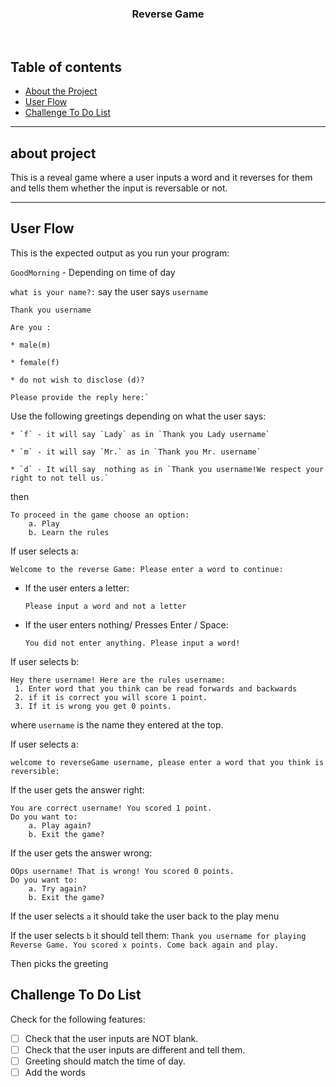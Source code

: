 <p align="center">
  <h3 align="center">Reverse Game</h3>

</p>

<br>

## Table of contents
- [About the Project](#about-project)
- [User Flow](#)
- [Challenge To Do List](#)


<hr>

## about project

This is a reveal game where a user inputs a word and it reverses for them and tells them whether the input is reversable or not.
<hr>

## User Flow

This is the expected output as you run your program:

`GoodMorning` - Depending on time of day

`what is your name?:` say the user says `username`

`Thank you username`

`Are you :`

    * male(m)

    * female(f)

    * do not wish to disclose (d)?

    Please provide the reply here:`

Use the following greetings depending on what the user says:

    * `f` - it will say `Lady` as in `Thank you Lady username`

    * `m` - it will say `Mr.` as in `Thank you Mr. username`

    * `d` - It will say  nothing as in `Thank you username!We respect your right to not tell us.`

then

    To proceed in the game choose an option:
        a. Play
        b. Learn the rules

If user selects a:

 `Welcome to the reverse Game:
 Please enter a word to continue:`

-  If the user enters a letter:

    `Please input a word and not a letter`

-  If the user enters nothing/ Presses Enter / Space:

    `You did not enter anything. Please input a word!`


If user selects b:

    Hey there username! Here are the rules username:
     1. Enter word that you think can be read forwards and backwards
     2. if it is correct you will score 1 point.
     3. If it is wrong you get 0 points.

where `username` is the name they entered at the top.

If user selects a:

    welcome to reverseGame username, please enter a word that you think is reversible:

If the user gets the answer right:

    You are correct username! You scored 1 point.
    Do you want to:
        a. Play again?
        b. Exit the game?

If the user gets the answer wrong:

    OOps username! That is wrong! You scored 0 points.
    Do you want to:
        a. Try again?
        b. Exit the game?

If the user selects `a` it should take the user back to the play menu


If the user selects `b` it should tell them:
    `Thank you username for playing Reverse Game. You scored x points.
    Come back again and play.`





Then picks the greeting
## Challenge To Do List
Check for the following features:

- [ ] Check that the user inputs are NOT blank.
- [ ] Check that the user inputs are different and tell them.
- [ ] Greeting should match the time of day.
- [ ] Add the words
